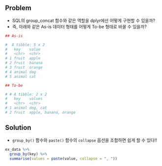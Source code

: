 ## Problem
- SQL의 group_concat 함수와 같은 역할을 dplyr에선 어떻게 구현할 수 있을까?
- 즉, 아래와 같은 As-is 데이터 형태를 어떻게 To-be 형태로 바꿀 수 있을까?

```r
## As-is

#  A tibble: 5 x 2
#   key    value 
#   <chr>  <chr> 
# 1 fruit  apple 
# 2 fruit  banana
# 3 fruit  orange
# 4 animal dog   
# 5 animal cat   

## To-be

# # A tibble: 2 x 2
#   key    values               
#   <chr>  <chr>                
# 1 animal dog, cat             
# 2 fruit  apple, banana, orange
```

## Solution
- `group_by()` 함수와 `paste()` 함수의 `collapse` 옵션을 조합하면 쉽게 할 수 있다!!
  
```r
ex_data %>%
  group_by(key) %>%
  summarise(values = paste(value, collapse = ", "))
```